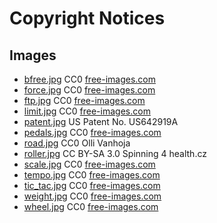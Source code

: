Copyright Notices
=================

Images
------

- [bfree.jpg](/bfree/public/images/bfree.jpg) CC0 [free-images.com](https://free-images.com/)
- [force.jpg](/bfree/public/images/cards/force.jpg) CC0 [free-images.com](https://free-images.com/)
- [ftp.jpg](/bfree/public/images/cards/ftp.jpg) CC0 [free-images.com](https://free-images.com/)
- [limit.jpg](/bfree/public/images/cards/limit.jpg) CC0 [free-images.com](https://free-images.com/)
- [patent.jpg](bfree/public/images/cards/patent.jpg) US Patent No. US642919A
- [pedals.jpg](bfree/public/images/cards/pedals.jpg) CC0 [free-images.com](https://free-images.com/)
- [road.jpg](bfree/public/images/cards/road.jpg) CC0 Olli Vanhoja
- [roller.jpg](/bfree/public/images/roller.jpg) CC BY-SA 3.0 Spinning 4 health.cz
- [scale.jpg](bfree/public/images/cards/scale.jpg) CC0 [free-images.com](https://free-images.com/)
- [tempo.jpg](bfree/public/images/cards/tempo.jpg) CC0 [free-images.com](https://free-images.com/)
- [tic_tac.jpg](bfree/public/images/cards/tic_tac.jpg) CC0 [free-images.com](https://free-images.com/)
- [weight.jpg](bfree/public/images/cards/weight.jpg) CC0 [free-images.com](https://free-images.com/)
- [wheel.jpg](bfree/public/images/cards/wheel.jpg) CC0 [free-images.com](https://free-images.com/)
